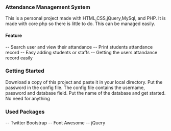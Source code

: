 ### Attendance Management System
This is a personal project made with HTML,CSS,jQuery,MySql, and PHP. It is made with core php so there is little to do. This can be managed easily. 
#### Feature
-- Search user and view their attandance
-- Print students attandance record
-- Easy adding students or staffs
-- Getting the users attandance record easily

### Getting Started
Download a copy of this project and paste it in your local directory. Put the password in the config file. The config file contains the username, password and database field. Put the name of the database and get started. No need for anything

### Used Packages
-- Twitter Bootstrap
-- Font Awesome
-- jQuery

